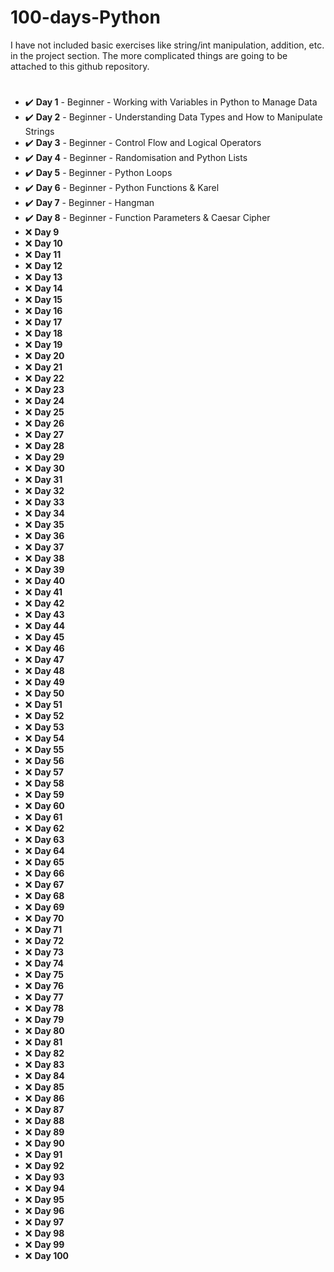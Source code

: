 # 100-days-Python

I have not included basic exercises like string/int manipulation, addition, etc. in the project section. The more complicated things are going to be attached to this github repository.

#

- :heavy_check_mark: **Day 1** - Beginner - Working with Variables in Python to Manage Data
- :heavy_check_mark: **Day 2** - Beginner - Understanding Data Types and How to Manipulate Strings
- :heavy_check_mark: **Day 3** - Beginner - Control Flow and Logical Operators
- :heavy_check_mark: **Day 4** - Beginner - Randomisation and Python Lists
- :heavy_check_mark: **Day 5** - Beginner - Python Loops
- :heavy_check_mark: **Day 6** - Beginner - Python Functions & Karel
- :heavy_check_mark: **Day 7** - Beginner - Hangman
- :heavy_check_mark: **Day 8** - Beginner - Function Parameters & Caesar Cipher
- :x: **Day 9**
- :x: **Day 10**
- :x: **Day 11** 
- :x: **Day 12**
- :x: **Day 13**
- :x: **Day 14**
- :x: **Day 15**
- :x: **Day 16**
- :x: **Day 17**
- :x: **Day 18**
- :x: **Day 19**
- :x: **Day 20**
- :x: **Day 21** 
- :x: **Day 22**
- :x: **Day 23**
- :x: **Day 24**
- :x: **Day 25**
- :x: **Day 26**
- :x: **Day 27**
- :x: **Day 28**
- :x: **Day 29**
- :x: **Day 30**
- :x: **Day 31** 
- :x: **Day 32**
- :x: **Day 33**
- :x: **Day 34**
- :x: **Day 35**
- :x: **Day 36**
- :x: **Day 37**
- :x: **Day 38**
- :x: **Day 39**
- :x: **Day 40**
- :x: **Day 41** 
- :x: **Day 42**
- :x: **Day 43**
- :x: **Day 44**
- :x: **Day 45**
- :x: **Day 46**
- :x: **Day 47**
- :x: **Day 48**
- :x: **Day 49**
- :x: **Day 50**
- :x: **Day 51** 
- :x: **Day 52**
- :x: **Day 53**
- :x: **Day 54**
- :x: **Day 55**
- :x: **Day 56**
- :x: **Day 57**
- :x: **Day 58**
- :x: **Day 59**
- :x: **Day 60**
- :x: **Day 61** 
- :x: **Day 62**
- :x: **Day 63**
- :x: **Day 64**
- :x: **Day 65**
- :x: **Day 66**
- :x: **Day 67**
- :x: **Day 68**
- :x: **Day 69**
- :x: **Day 70**
- :x: **Day 71** 
- :x: **Day 72**
- :x: **Day 73**
- :x: **Day 74**
- :x: **Day 75**
- :x: **Day 76**
- :x: **Day 77**
- :x: **Day 78**
- :x: **Day 79**
- :x: **Day 80**
- :x: **Day 81** 
- :x: **Day 82**
- :x: **Day 83**
- :x: **Day 84**
- :x: **Day 85**
- :x: **Day 86**
- :x: **Day 87**
- :x: **Day 88**
- :x: **Day 89**
- :x: **Day 90**
- :x: **Day 91** 
- :x: **Day 92**
- :x: **Day 93**
- :x: **Day 94**
- :x: **Day 95**
- :x: **Day 96**
- :x: **Day 97**
- :x: **Day 98**
- :x: **Day 99**
- :x: **Day 100**
